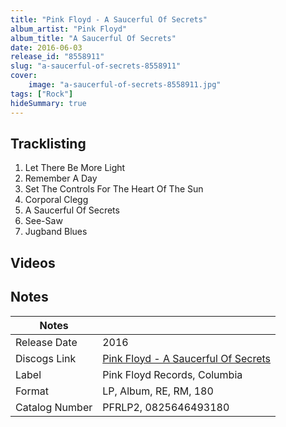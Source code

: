 ```yaml
---
title: "Pink Floyd - A Saucerful Of Secrets"
album_artist: "Pink Floyd"
album_title: "A Saucerful Of Secrets"
date: 2016-06-03
release_id: "8558911"
slug: "a-saucerful-of-secrets-8558911"
cover:
    image: "a-saucerful-of-secrets-8558911.jpg"
tags: ["Rock"]
hideSummary: true
---
```


## Tracklisting
1. Let There Be More Light
2. Remember A Day
3. Set The Controls For The Heart Of The Sun
4. Corporal Clegg
5. A Saucerful Of Secrets
6. See-Saw
7. Jugband Blues

## Videos


## Notes

| Notes          |             |
| ---------------| ----------- |
| Release Date   | 2016 |
| Discogs Link   | [Pink Floyd - A Saucerful Of Secrets](https://www.discogs.com/release/8558911) |
| Label          | Pink Floyd Records, Columbia |
| Format         | LP, Album, RE, RM, 180 |
| Catalog Number | PFRLP2, 0825646493180 |

